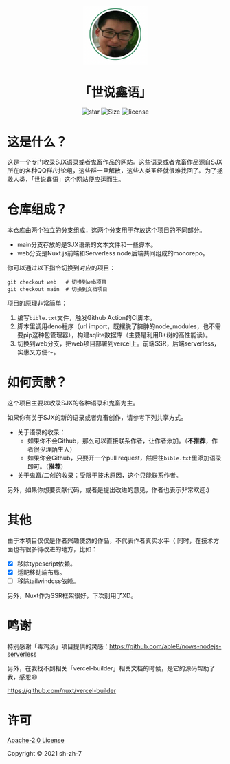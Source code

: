 <p align="center">
  <img src="sjx.png" alt="sjx's avatar" width=150 >
</p>

<h1 align="center">「世说鑫语」</h1>

<p align="center">
    <a href="https://github.com/Sh-Zh-7/BBKing-sjx" style="text-decoration:none" >
        <img src="https://img.shields.io/github/stars/Sh-Zh-7/BBKing-sjx?color=orange" alt="star"/>
    </a>
    <a href="https://github.com/Sh-Zh-7/BBKing-sjx" style="text-decoration:none" >
        <img src="https://img.shields.io/github/repo-size/Sh-Zh-7/BBKing-sjx" alt="Size"/>
    </a>
  <a href="https://github.com/Sh-Zh-7/BBKing-sjx/blob/main/LICENSE" style="text-decoration:none">
        <img src="https://img.shields.io/github/issues/Sh-Zh-7/BBKing-sjx" alt="license"/>
    </a>
</p>

# 这是什么？

这是一个专门收录SJX语录或者鬼畜作品的网站。这些语录或者鬼畜作品源自SJX所在的各种QQ群/讨论组，这些群一旦解散，这些人类圣经就很难找回了。为了拯救人类，「世说鑫语」这个网站便应运而生。



# 仓库组成？

本仓库由两个独立的分支组成，这两个分支用于存放这个项目的不同部分。

- main分支存放的是SJX语录的文本文件和一些脚本。
- web分支是Nuxt.js前端和Serverless node后端共同组成的monorepo。

你可以通过以下指令切换到对应的项目：

```shell
git checkout web   # 切换到web项目
git checkout main  # 切换到文档项目
```

项目的原理非常简单：

1. 编写`bible.txt`文件，触发Github Action的CI脚本。
2. 脚本里调用deno程序（url import，既摆脱了臃肿的node_modules，也不需要pip这种包管理器），构建sqlite数据库（主要是利用B+树的高性能读）。
3. 切换到web分支，把web项目部署到vercel上。前端SSR，后端serverless，实惠又方便～。



# 如何贡献？

这个项目主要以收录SJX的各种语录和鬼畜为主。

如果你有关于SJX的新的语录或者鬼畜创作，请参考下列共享方式。

- 关于语录的收录：
  - 如果你不会Github，那么可以直接联系作者，让作者添加。（**不推荐**，作者很少理陌生人）
  - 如果你会Github，只要开一个pull request，然后往`bible.txt`里添加语录即可。（**推荐**）
- 关于鬼畜/二创的收录：受限于技术原因，这个只能联系作者。

另外，如果你想要贡献代码，或者是提出改进的意见，作者也表示非常欢迎:)



# 其他

由于本项目仅仅是作者兴趣使然的作品，不代表作者真实水平（
同时，在技术方面也有很多待改进的地方，比如：

- [x] 移除typescript依赖。
- [x] 适配移动端布局。
- [ ] 移除tailwindcss依赖。

另外，Nuxt作为SSR框架很好，下次别用了XD。



# 鸣谢

特别感谢「毒鸡汤」项目提供的灵感：https://github.com/able8/nows-nodejs-serverless

另外，在我找不到相关「vercel-builder」相关文档的时候，是它的源码帮助了我，感恩😄

https://github.com/nuxt/vercel-builder



# 许可

[Apache-2.0 License](LICENSE)

Copyright ©️ 2021 sh-zh-7

